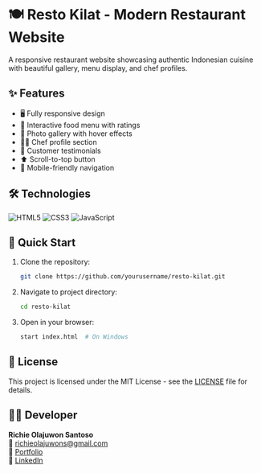 # 🍽️ Resto Kilat - Modern Restaurant Website

A responsive restaurant website showcasing authentic Indonesian cuisine with beautiful gallery, menu display, and chef profiles.

## ✨ Features
- 🖥️ Fully responsive design
- 🍜 Interactive food menu with ratings
- 📸 Photo gallery with hover effects
- 👨‍🍳 Chef profile section
- 💬 Customer testimonials
- ⬆️ Scroll-to-top button
- 🍔 Mobile-friendly navigation

## 🛠️ Technologies

![HTML5](https://img.shields.io/badge/-HTML5-E34F26?logo=html5&logoColor=white)
![CSS3](https://img.shields.io/badge/-CSS3-1572B6?logo=css3&logoColor=white)
![JavaScript](https://img.shields.io/badge/-JavaScript-F7DF1E?logo=javascript&logoColor=black)

## 🚀 Quick Start
1. Clone the repository:
   ```bash
   git clone https://github.com/yourusername/resto-kilat.git
   ```

2. Navigate to project directory:
   ```bash
   cd resto-kilat
   ```

3. Open in your browser:
   ```bash
   start index.html  # On Windows
   ```

## 📜 License

This project is licensed under the MIT License - see the [LICENSE](LICENSE) file for details.

## 👨‍💻 Developer

**Richie Olajuwon Santoso**  
📧 [richieolajuwons@gmail.com](mailto:richieolajuwons@gmail.com)  
🔗 [Portfolio](https://richieolajuwons-profile.vercel.app)  
💼 [LinkedIn](https://www.linkedin.com/in/richie-olajuwon-santoso)
